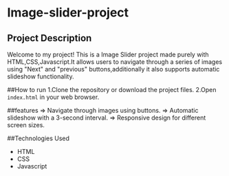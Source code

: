 # Image-slider-project

## Project Description
Welcome to my project! 
This is a Image Slider project made purely with HTML,CSS,Javascript.It allows users to navigate through a series of images using "Next" and "previous" buttons,additionally it also supports automatic slideshow functionality.

##How to run
1.Clone the repository or download the project files.
2.Open `index.html` in your web browser.

##features
=> Navigate through images using buttons.
=> Automatic slideshow with a 3-second interval.
=> Responsive design for different screen sizes.

##Technologies Used
- HTML
- CSS
- Javascript
